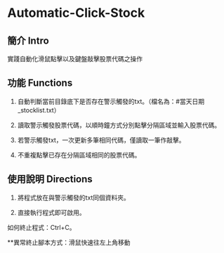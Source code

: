 # Automatic-Click-Stock

簡介 Intro
---

實踐自動化滑鼠點擊以及鍵盤敲擊股票代碼之操作

功能 Functions
---

1. 自動判斷當前目錄底下是否存在警示觸發的txt。（檔名為：#當天日期_stocklist.txt）

2. 讀取警示觸發股票代碼，以順時鐘方式分別點擊分隔區域並輸入股票代碼。

3. 若警示觸發txt，一次更新多筆相同代碼，僅讀取一筆作敲擊。

4. 不重複點擊已存在分隔區域相同的股票代碼。

使用說明 Directions
---
1. 將程式放在與警示觸發的txt同個資料夾。

2. 直接執行程式即可啟用。

如何終止程式：Ctrl+C。

**異常終止腳本方式：滑鼠快速往左上角移動



